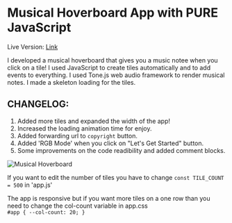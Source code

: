 # Musical Hoverboard App with PURE JavaScript

Live Version: <a href="https://ozandeste.github.io/hoverboard-musical/" target="_blank" rel="noopener" title="Musical Hoverboard">Link</a>

I developed a musical hoverboard that gives you a music notee when you click on a tile!
I used JavaScript to create tiles automatically and to add events to everything.
I used Tone.js web audio framework to render musical notes.
I made a skeleton loading for the tiles.


## CHANGELOG:
1. Added more tiles and expanded the width of the app!
2. Increased the loading animation time for enjoy.
3. Added forwarding url to `copyright` button.
4. Added 'RGB Mode' when you click on "Let's Get Started" button.
5. Some improvements on the code readibility and added comment blocks.


![Musical Hoverboard](https://user-images.githubusercontent.com/59998499/231579441-2e373575-3c6a-42ca-930c-8f8e3f3789c1.png)

If you want to edit the number of tiles you have to change `const TILE_COUNT = 500` in 'app.js'

The app is responsive but if you want more tiles on a one row than you need to change the col-count variable in app.css <br>
`
  #app {
  --col-count: 20;
  }
`

